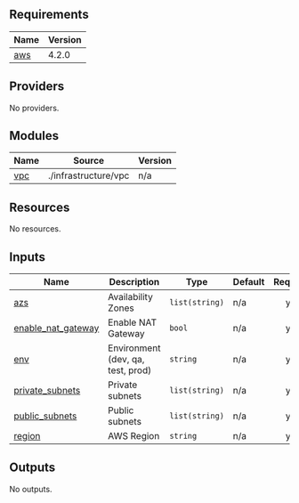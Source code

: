 ## Requirements

| Name                                                   | Version |
| ------------------------------------------------------ | ------- |
| <a name="requirement_aws"></a> [aws](#requirement_aws) | 4.2.0   |

## Providers

No providers.

## Modules

| Name                                         | Source               | Version |
| -------------------------------------------- | -------------------- | ------- |
| <a name="module_vpc"></a> [vpc](#module_vpc) | ./infrastructure/vpc | n/a     |

## Resources

No resources.

## Inputs

| Name                                                                                    | Description                       | Type           | Default | Required |
| --------------------------------------------------------------------------------------- | --------------------------------- | -------------- | ------- | :------: |
| <a name="input_azs"></a> [azs](#input_azs)                                              | Availability Zones                | `list(string)` | n/a     |   yes    |
| <a name="input_enable_nat_gateway"></a> [enable_nat_gateway](#input_enable_nat_gateway) | Enable NAT Gateway                | `bool`         | n/a     |   yes    |
| <a name="input_env"></a> [env](#input_env)                                              | Environment (dev, qa, test, prod) | `string`       | n/a     |   yes    |
| <a name="input_private_subnets"></a> [private_subnets](#input_private_subnets)          | Private subnets                   | `list(string)` | n/a     |   yes    |
| <a name="input_public_subnets"></a> [public_subnets](#input_public_subnets)             | Public subnets                    | `list(string)` | n/a     |   yes    |
| <a name="input_region"></a> [region](#input_region)                                     | AWS Region                        | `string`       | n/a     |   yes    |

## Outputs

No outputs.
